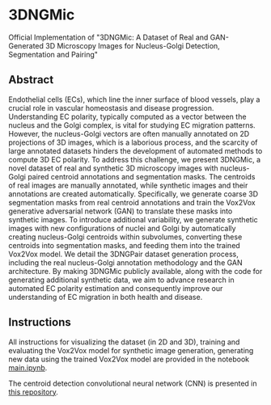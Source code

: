 # 3DNGMic
Official Implementation of "3DNGMic: A Dataset of Real and GAN-Generated 3D Microscopy Images for Nucleus-Golgi Detection, Segmentation and Pairing"

## Abstract

Endothelial cells (ECs), which line the inner surface of blood vessels, play a crucial role in vascular homeostasis and disease progression. Understanding EC polarity, typically computed as a vector between the nucleus and the Golgi complex, is vital for studying EC migration patterns. However, the nucleus-Golgi vectors are often manually annotated on 2D projections of 3D images, which is a laborious process, and the scarcity of large annotated datasets hinders the development of automated methods to compute 3D EC polarity. To address this challenge, we present 3DNGMic, a novel dataset of real and synthetic 3D microscopy images with nucleus-Golgi paired centroid annotations and segmentation masks. The centroids of real images are manually annotated, while synthetic images and their annotations are created automatically. Specifically, we generate coarse 3D segmentation masks from real centroid annotations and train the Vox2Vox generative adversarial network (GAN) to translate these masks into synthetic images. To introduce additional variability, we generate synthetic images with new configurations of nuclei and Golgi by automatically creating nucleus-Golgi centroids within subvolumes, converting these centroids into segmentation masks, and feeding them into the trained Vox2Vox model. We detail the 3DNGPair dataset generation process, including the real nucleus-Golgi annotation methodology and the GAN architecture. By making 3DNGMic publicly available, along with the code for generating additional synthetic data, we aim to advance research in automated EC polarity estimation and consequently improve our understanding of EC migration in both health and disease.

## Instructions

All instructions for visualizing the dataset (in 2D and 3D), training and evaluating the Vox2Vox model for synthetic image generation, generating new data using the trained Vox2Vox model are provided in the notebook [main.ipynb](./main.ipynb).

The centroid detection convolutional neural network (CNN) is presented in [this repository](https://github.com/HemaxiN/Polarity-Vectors).
